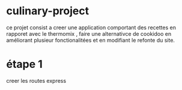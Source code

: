 # culinary-project

ce projet consist a creer une application  comportant des recettes  en rapporet avec le thermomix , faire une alternativce de cookidoo en améliorant plusieur fonctionalitées et en modifiant le refonte du  site.

#  étape 1

creer les routes express

